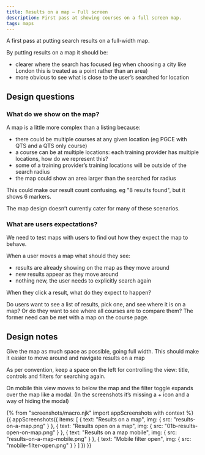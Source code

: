 ```yaml
---
title: Results on a map – Full screen
description: First pass at showing courses on a full screen map.
tags: maps
---
```

A first pass at putting search results on a full-width map.

By putting results on a map it should be:

*   clearer where the search has focused (eg when choosing a city like London this is treated as a point rather than an area)
*   more obvious to see what is close to the user’s searched for location

## Design questions

### What do we show on the map?

A map is a little more complex than a listing because:

*   there could be multiple courses at any given location (eg PGCE with QTS and a QTS only course)
*   a course can be at multiple locations: each training provider has multiple locations, how do we represent this?
*   some of a training provider’s training locations will be outside of the search radius
*   the map could show an area larger than the searched for radius

This could make our result count confusing. eg "8 results found", but it shows 6 markers.

The map design doesn’t currently cater for many of these scenarios.

### What are users expectations?

We need to test maps with users to find out how they expect the map to behave.

When a user moves a map what should they see:

*   results are already showing on the map as they move around
*   new results appear as they move around
*   nothing new, the user needs to explicitly search again

When they click a result, what do they expect to happen?

Do users want to see a list of results, pick one, and see where it is on a map? Or do they want to see where all courses are to compare them? The former need can be met with a map on the course page.

## Design notes

Give the map as much space as possible, going full width. This should make it easier to move around and navigate results on a map

As per convention, keep a space on the left for controlling the view: title, controls and filters for searching again.

On mobile this view moves to below the map and the filter toggle expands over the map like a modal. (In the screenshots it’s missing a + icon and a way of hiding the modal)

{% from "screenshots/macro.njk" import appScreenshots with context %}
{{ appScreenshots({
  items: [
    { text: "Results on a map", img: { src: "results-on-a-map.png" } },
    { text: "Results open on a map", img: { src: "01b-results-open-on-map.png" } },
    { text: "Results on a map mobile", img: { src: "results-on-a-map-mobile.png" } },
    { text: "Mobile filter open", img: { src: "mobile-filter-open.png" } }
  ]
}) }}

